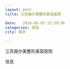 ```yaml
--- 
layout: post 
title: 江苏施尔美整形美容医院

date:   2016-05-03 13:39:56 
categories: 其他  
city: 南京
  
--- 
```

   
江苏施尔美整形美容医院

信息

